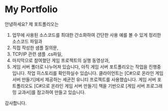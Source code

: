 # My Portfolio

안녕하세요? 
제 포트폴리오는 
1. 업무에 사용된 소스코드를 최대한 간소화하여 간단한 사용 예를 볼 수 있게 정리한 소스코드 파일과
2. 직접 작성한 샘플 질의문,
3. TCP/IP 관련 샘플 .cs파일,
4. 마지막으로 참여했던 게임 프로젝트의 실행 동영상과,
5. 게임 서버 폴더로 나누어져 있습니다, 
아직 게임 서버 포트폴리오는 작업을 진행중입니다. 작업 히스토리를 확인하실수 있습니다.
클라이언트는 [C#으로 온라인 게임 서버 만들기]에서 제공하는 세균전 유니티 프로젝트를 사용했습니다.
게임 서버 포트폴리오도 [C#으로 온라인 게임 서버 만들기] 책을 기반으로 
[게임 서버 프로그래밍 교과서]를 참고하여 만들고 있습니다. 

감사합니다.
